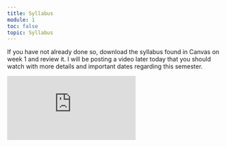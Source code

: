 ```yaml
---
title: Syllabus
module: 1
toc: false
topic: Syllabus
---
```




If you have not already done so, download the syllabus found in Canvas on week 1 and review it. I will be posting a video later today that you should watch with more details and important dates regarding this semester.


<div class="embed-responsive embed-responsive-16by9"><iframe class="embed-responsive-item" src="https://www.youtube.com/embed/1qqfWvZ9eoQ?si=v-Oj8mwVyIbspkG2" title="YouTube video player" frameborder="0" allow="accelerometer; autoplay; clipboard-write; encrypted-media; gyroscope; picture-in-picture; web-share" referrerpolicy="strict-origin-when-cross-origin" allowfullscreen></iframe></div> 



<!--
<div class="embed-responsive embed-responsive-16by9"><iframe class="embed-responsive-item" src="https://umontana.zoom.us/rec/play/uZF-I7ur_Dg3SYCTuQSDA_4qW47vKqOsgyEbrPoPxE7gUnYGMQWuMuYRYuMPAo2rdJdJnMvTgFANRd4A?continueMode=true" frameborder="0" allowfullscreen></iframe></div> 
  <[Syllabus]({{site.baseurl}}/syllabus/)
 

< src="https://www.youtube.com/embed/1qqfWvZ9eoQ?si=v-Oj8mwVyIbspkG2" title="YouTube video player" frameborder="0" allow="accelerometer; autoplay; clipboard-write; encrypted-media; gyroscope; picture-in-picture; web-share" referrerpolicy="strict-origin-when-cross-origin" allowfullscreen></iframe>


<div class="embed-responsive embed-responsive-16by9"><iframe class="embed-responsive-item" src="https://www.youtube.com/embed/KN5HYJK0rKE" frameborder="0" allow="accelerometer; autoplay; encrypted-media; gyroscope; picture-in-picture" allowfullscreen></iframe></div>
-->



